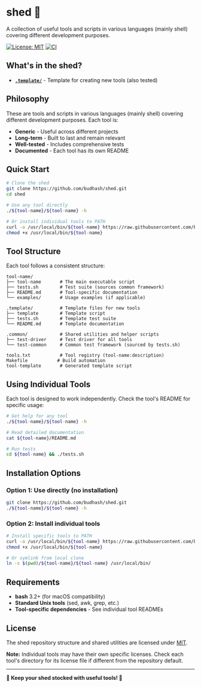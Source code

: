 # shed 🔧

A collection of useful tools and scripts in various languages (mainly shell) covering different development purposes.

[![License: MIT](https://img.shields.io/badge/License-MIT-yellow.svg)](https://opensource.org/licenses/MIT)
[![CI](https://github.com/budhash/shed/workflows/CI/badge.svg)](https://github.com/budhash/shed/actions)

## What's in the shed?

- **[`.template/`](.template/)** - Template for creating new tools (also tested)

## Philosophy

These are tools and scripts in various languages (mainly shell) covering different development purposes. Each tool is:
- **Generic** - Useful across different projects  
- **Long-term** - Built to last and remain relevant
- **Well-tested** - Includes comprehensive tests
- **Documented** - Each tool has its own README

## Quick Start

```bash
# Clone the shed
git clone https://github.com/budhash/shed.git
cd shed

# Use any tool directly
./${tool-name}/${tool-name} -h

# Or install individual tools to PATH
curl -o /usr/local/bin/${tool-name} https://raw.githubusercontent.com/budhash/shed/main/${tool-name}/${tool-name}
chmod +x /usr/local/bin/${tool-name}
```

## Tool Structure

Each tool follows a consistent structure:

```
tool-name/
├── tool-name       # The main executable script
├── tests.sh        # Test suite (sources common framework)
├── README.md       # Tool-specific documentation
└── examples/       # Usage examples (if applicable)

.template/          # Template files for new tools
├── template        # Template script
├── tests.sh        # Template test suite
└── README.md       # Template documentation

.common/            # Shared utilities and helper scripts
├── test-driver     # Test driver for all tools
└── test-common     # Common test framework (sourced by tests.sh)

tools.txt           # Tool registry (tool-name:description)
Makefile           # Build automation
tool-template       # Generated template script
```

## Using Individual Tools

Each tool is designed to work independently. Check the tool's README for specific usage:

```bash
# Get help for any tool
./${tool-name}/${tool-name} -h

# Read detailed documentation
cat ${tool-name}/README.md

# Run tests
cd ${tool-name} && ./tests.sh
```

## Installation Options

### Option 1: Use directly (no installation)
```bash
git clone https://github.com/budhash/shed.git
./${tool-name}/${tool-name} -h
```

### Option 2: Install individual tools
```bash
# Install specific tools to PATH
curl -o /usr/local/bin/${tool-name} https://raw.githubusercontent.com/budhash/shed/main/${tool-name}/${tool-name}
chmod +x /usr/local/bin/${tool-name}

# Or symlink from local clone
ln -s $(pwd)/${tool-name}/${tool-name} /usr/local/bin/
```

## Requirements

- **bash** 3.2+ (for macOS compatibility)
- **Standard Unix tools** (sed, awk, grep, etc.)
- **Tool-specific dependencies** - See individual tool READMEs

## License

The shed repository structure and shared utilities are licensed under [MIT](LICENSE).

**Note:** Individual tools may have their own specific licenses. Check each tool's directory for its license file if different from the repository default.

---

**🔧 Keep your shed stocked with useful tools! 🔧**